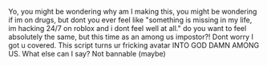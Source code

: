 Yo, you might be wondering why am I making this,
you might be wondering if im on drugs, but dont you ever feel
like "something is missing in my life, im
hacking 24/7 on roblox and i dont feel well at all."
do you want to feel absolutely the same, but this time as an 
among us impostor?!
Dont worry I got u covered. This script turns
ur fricking avatar INTO GOD DAMN AMONG US.
What else can I say? Not bannable (maybe)
